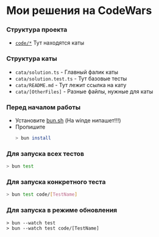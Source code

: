 # Мои решения на CodeWars

### Структура проекта
- [`code/*`](code) Тут находятся каты

### Структура каты
- `cata/solution.ts` - Главный фалик каты
- `cata/solution.test.ts` - Тут базовые тесты
- `cata/README.md` - Тут лежит ссылка на кату
- `cata/[OtherFiles]` - Разные файлы, нужные для каты

### Перед началом работы
- Установите [bun.sh](https://bun.sh/) (На winде нипашет!!!)
- Пропишите 
  ```bash
  > bun install
  ```

### Для запуска всех тестов
```bash
> bun test
```

### Для запуска конкретного теста
```bash
> bun test code/[TestName]
```

### Для запуска в режиме обновления
```
> bun --watch test 
> bun --watch test code/[TestName]
```